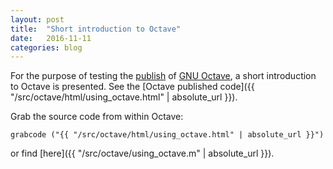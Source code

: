 ```yaml
---
layout: post
title:  "Short introduction to Octave"
date:   2016-11-11
categories: blog
---
```


For the purpose of testing the
[publish](https://www.gnu.org/software/octave/doc/interpreter/XREFpublish.html)
of [GNU Octave](http://www.octave.org),
a short introduction to Octave is presented.
See the [Octave published code]({{ "/src/octave/html/using_octave.html" | absolute_url }}).

Grab the source code from within Octave:

```
grabcode ("{{ "/src/octave/html/using_octave.html" | absolute_url }}")
```

or find [here]({{ "/src/octave/using_octave.m" | absolute_url }}).
